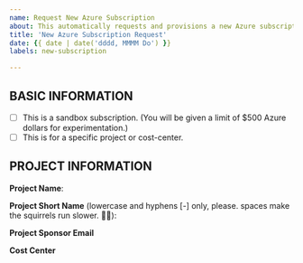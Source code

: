 ```yaml
---
name: Request New Azure Subscription
about: This automatically requests and provisions a new Azure subscription.
title: 'New Azure Subscription Request'
date: {{ date | date('dddd, MMMM Do') }}
labels: new-subscription

---
```


BASIC INFORMATION
-----------------
- [ ] This is a sandbox subscription. (You will be given a limit of $500 Azure dollars for experimentation.)
- [ ] This is for a specific project or cost-center.

PROJECT INFORMATION
---------------------
**Project Name**:

**Project Short Name** (lowercase and hyphens [-] only, please. spaces make the squirrels run slower. 🐱‍👤):

**Project Sponsor Email**

**Cost Center**

